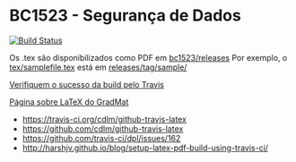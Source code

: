 # BC1523 - Segurança de Dados

[![Build Status](https://travis-ci.org/ufabc-me/bc1523.svg?branch=master)](https://travis-ci.org/ufabc-me/bc1523)

Os .tex são disponibilizados como PDF em [bc1523/releases](https://github.com/ufabc-me/bc1523/releases)
Por exemplo, o [tex/samplefile.tex](https://github.com/ufabc-me/bc1523/blob/master/tex/samplefile.tex) está em [releases/tag/sample/](https://github.com/ufabc-me/bc1523/releases/download/sample/samplefile.pdf)

[Verifiquem o sucesso da build pelo Travis](https://travis-ci.org/ufabc-me/bc1523)

[Página sobre LaTeX do GradMat](http://gradmat.ufabc.edu.br/index.php/modelos-em-latex)

* https://travis-ci.org/cdlm/github-travis-latex
* https://github.com/cdlm/github-travis-latex
* https://github.com/travis-ci/dpl/issues/162
* http://harshjv.github.io/blog/setup-latex-pdf-build-using-travis-ci/
